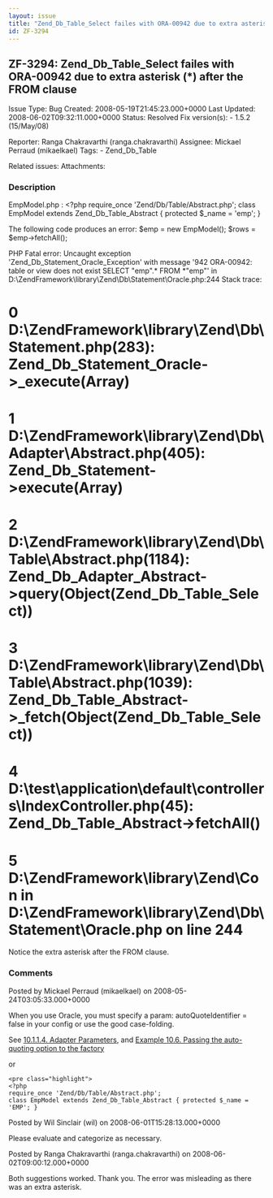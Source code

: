 ```yaml
---
layout: issue
title: "Zend_Db_Table_Select failes with ORA-00942 due to extra asterisk (*) after the FROM clause"
id: ZF-3294
---
```


ZF-3294: Zend\_Db\_Table\_Select failes with ORA-00942 due to extra asterisk (\*) after the FROM clause
-------------------------------------------------------------------------------------------------------

 Issue Type: Bug Created: 2008-05-19T21:45:23.000+0000 Last Updated: 2008-06-02T09:32:11.000+0000 Status: Resolved Fix version(s): - 1.5.2 (15/May/08)
 
 Reporter:  Ranga Chakravarthi (ranga.chakravarthi)  Assignee:  Mickael Perraud (mikaelkael)  Tags: - Zend\_Db\_Table
 
 Related issues: 
 Attachments: 
### Description

EmpModel.php : <?php require\_once 'Zend/Db/Table/Abstract.php'; class EmpModel extends Zend\_Db\_Table\_Abstract { protected $\_name = 'emp'; }

The following code produces an error: $emp = new EmpModel(); $rows = $emp->fetchAll();

PHP Fatal error: Uncaught exception 'Zend\_Db\_Statement\_Oracle\_Exception' with message '942 ORA-00942: table or view does not exist SELECT "emp".\* FROM \*"emp"' in D:\\ZendFramework\\library\\Zend\\Db\\Statement\\Oracle.php:244 Stack trace:

0 D:\\ZendFramework\\library\\Zend\\Db\\Statement.php(283): Zend\_Db\_Statement\_Oracle->\_execute(Array)
=========================================================================================================

1 D:\\ZendFramework\\library\\Zend\\Db\\Adapter\\Abstract.php(405): Zend\_Db\_Statement->execute(Array)
=======================================================================================================

2 D:\\ZendFramework\\library\\Zend\\Db\\Table\\Abstract.php(1184): Zend\_Db\_Adapter\_Abstract->query(Object(Zend\_Db\_Table\_Select))
======================================================================================================================================

3 D:\\ZendFramework\\library\\Zend\\Db\\Table\\Abstract.php(1039): Zend\_Db\_Table\_Abstract->\_fetch(Object(Zend\_Db\_Table\_Select))
======================================================================================================================================

4 D:\\test\\application\\default\\controllers\\IndexController.php(45): Zend\_Db\_Table\_Abstract->fetchAll()
=============================================================================================================

5 D:\\ZendFramework\\library\\Zend\\Con in D:\\ZendFramework\\library\\Zend\\Db\\Statement\\Oracle.php on line 244
==================================================================================================================

Notice the extra asterisk after the FROM clause.

 

 

### Comments

Posted by Mickael Perraud (mikaelkael) on 2008-05-24T03:05:33.000+0000

When you use Oracle, you must specify a param: autoQuoteIdentifier = false in your config or use the good case-folding.

See [10.1.1.4. Adapter Parameters](http://framework.zend.com/manual/en/zend.db.html#zend.db.adapter.connecting.parameters), and [Example 10.6. Passing the auto-quoting option to the factory](http://framework.zend.com/manual/en/zend.db.html#zend.db.adapter.connecting.parameters.example2)

or

 
    <pre class="highlight">
    <?php
    require_once 'Zend/Db/Table/Abstract.php';
    class EmpModel extends Zend_Db_Table_Abstract { protected $_name = 'EMP'; }


 

 

Posted by Wil Sinclair (wil) on 2008-06-01T15:28:13.000+0000

Please evaluate and categorize as necessary.

 

 

Posted by Ranga Chakravarthi (ranga.chakravarthi) on 2008-06-02T09:00:12.000+0000

Both suggestions worked. Thank you. The error was misleading as there was an extra asterisk.

 

 